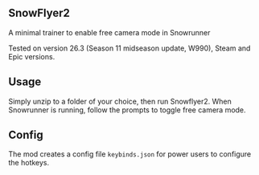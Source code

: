 ## SnowFlyer2

A minimal trainer to enable free camera mode in Snowrunner

Tested on version 26.3 (Season 11 midseason update, W990),  Steam and Epic versions.

## Usage

Simply unzip to a folder of your choice, then run Snowflyer2.
When Snowrunner is running, follow the prompts to toggle free camera mode.

## Config

The mod creates a config file `keybinds.json` for power users to configure the hotkeys.
